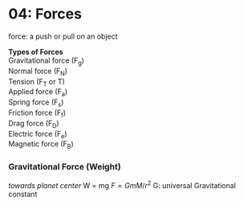 # 04: Forces

force: a push or pull on an object

**Types of Forces**  
Gravitational force (F<sub>g</sub>)   
Normal force (F<sub>N</sub>)  
Tension (F<sub>T</sub> or T)  
Applied force (F<sub>a</sub>)  
Spring force (F<sub>s</sub>)  
Friction force (F<sub>f</sub>)  
Drag force (F<sub>D</sub>)  
Electric force (F<sub>e</sub>)  
Magnetic force (F<sub>B</sub>)  

### Gravitational Force (Weight)
*towards planet center*
	W = mg
	$F = GmM/r^2$
G: universal Gravitational constant

